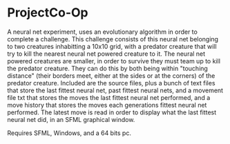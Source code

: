 # ProjectCo-Op

A neural net experiment, uses an evolutionary algorithm in order to complete a challenge. This challenge consists of 
this neural net belonging to two creatures inhabitting a 10x10 grid, with a predator creature that will try to kill the nearest 
neural net powered creature to it. The neural net powered creatures are smaller, in order to survive they must team up to kill
the predator creature. They can do this by both being within "touching distance" (their borders meet, either at the sides or at the corners)
of the predator creature. Included are the source files, plus a bunch of text files that store the last fittest neural net, past
fittest neural nets, and a movement file txt that stores the moves the last fittest neural net performed, and a move history that stores
the moves each generations fittest neural net performed. The latest move is read in order to display what the last fittest neural net
did, in an SFML graphical window.

Requires SFML, Windows, and a 64 bits pc.


